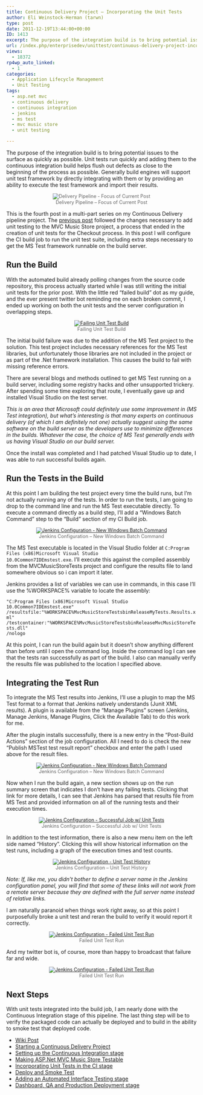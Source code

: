 ```yaml
---
title: Continuous Delivery Project – Incorporating the Unit Tests
author: Eli Weinstock-Herman (tarwn)
type: post
date: 2011-12-19T13:44:00+00:00
ID: 1413
excerpt: The purpose of the integration build is to bring potential issues to the surface as quickly as possible. Unit tests run quickly and adding them to the continuous integration build helps flush out defects as close to the beginning of the process as possible. Generally build engines will support unit test framework by directly integrating with them or by providing an ability to execute the test framework and import their results.
url: /index.php/enterprisedev/unittest/continuous-delivery-project-incorporating-the/
views:
  - 18372
rp4wp_auto_linked:
  - 1
categories:
  - Application Lifecycle Management
  - Unit Testing
tags:
  - asp.net mvc
  - continuous delivery
  - continuous integration
  - jenkins
  - ms test
  - mvc music store
  - unit testing

---
```

The purpose of the integration build is to bring potential issues to the surface as quickly as possible. Unit tests run quickly and adding them to the continuous integration build helps flush out defects as close to the beginning of the process as possible. Generally build engines will support unit test framework by directly integrating with them or by providing an ability to execute the test framework and import their results.

<div style="text-align: center; font-size: .9em; color: #666666;">
  <img src="http://tiernok.com/LTDBlog/ContinuousDelivery/Overview_p3.png" title="Delivery Pipeline - Focus of Current Post" /><br /> Delivery Pipeline &#8211; Focus of Current Post
</div>

This is the fourth post in a multi-part series on my Continuous Delivery pipeline project. The [previous post][1] followed the changes necessary to add unit testing to the MVC Music Store project, a process that ended in the creation of unit tests for the Checkout process. In this post I will configure the CI build job to run the unit test suite, including extra steps necessary to get the MS Test framework runnable on the build server.

## Run the Build

With the automated build already polling changes from the source code repository, this process actually started while I was still writing the initial unit tests for the prior post. With the little red &#8220;failed build&#8221; dot as my guide, and the ever present twitter bot reminding me on each broken commit, I ended up working on both the unit tests and the server configuration in overlapping steps.

<div style="text-align: center; font-size: .9em; color: #666666;">
  <a href="http://tiernok.com/LTDBlog/ContinuousDelivery/unittest_firstfail.png" title="Larger picture" target="_blank"><img src="http://tiernok.com/LTDBlog/ContinuousDelivery/unittest_firstfail.png" title="Failing Unit Test Build" /></a><br /> Failing Unit Test Build
</div>

The initial build failure was due to the addition of the MS Test project to the solution. This test project includes necessary references for the MS Test libraries, but unfortunately those libraries are not included in the project or as part of the .Net framework installation. This causes the build to fail with missing reference errors.

There are several blogs and methods outlined to get MS Test running on a build server, including some registry hacks and other unsupported trickery. After spending some time exploring that route, I eventually gave up and installed Visual Studio on the test server. 

_This is an area that Microsoft could definitely use some improvement in (MS Test integration), but what&#8217;s interesting is that many experts on continuous delivery (of which I am definitely not one) actually suggest using the same software on the build server as the developers use to minimize differences in the builds. Whatever the case, the choice of MS Test generally ends with us having Visual Studio on our build server._

Once the install was completed and I had patched Visual Studio up to date, I was able to run successful builds again.

## Run the Tests in the Build

At this point I am building the test project every time the build runs, but I&#8217;m not actually running any of the tests. In order to run the tests, I am going to drop to the command line and run the MS Test executable directly. To execute a command directly as a build step, I&#8217;ll add a &#8220;Windows Batch Command&#8221; step to the &#8220;Build&#8221; section of my CI Build job.

<div style="text-align: center; font-size: .9em; color: #666666;">
  <a href="http://tiernok.com/LTDBlog/ContinuousDelivery/unittest_command.png" title="Larger picture" target="_blank"><img src="http://tiernok.com/LTDBlog/ContinuousDelivery/unittest_command.png" title="Jenkins Configuration - New Windows Batch Command" /></a><br /> Jenkins Configuration &#8211; New Windows Batch Command
</div>

The MS Test executable is located in the Visual Studio folder at <code class="codespan">C:Program Files (x86)Microsoft Visual Studio 10.0Common7IDEmstest.exe</code>. I&#8217;ll execute this against the compiled assembly from the MVCMusicStoreTests project and configure the results file to land somewhere obvious so i can import it later. 

Jenkins provides a list of variables we can use in commands, in this case I&#8217;ll use the %WORKSPACE% variable to locate the assembly:
  
<code class="codespan">"C:Program Files (x86)Microsoft Visual Studio 10.0Common7IDEmstest.exe" /resultsfile:"%WORKSPACE%MvcMusicStoreTestsbinReleaseMyTests.Results.xml" /testcontainer:"%WORKSPACE%MvcMusicStoreTestsbinReleaseMvcMusicStoreTests.dll" /nologo</code>

At this point, I can run the build again but it doesn&#8217;t show anything different than before until I open the command log. Inside the command log I can see that the tests ran successfully as part of the build. I also can manually verify the results file was published to the location I specified above.

## Integrating the Test Run

To integrate the MS Test results into Jenkins, I&#8217;ll use a plugin to map the MS Test format to a format that Jenkins natively understands (Junit XML results). A plugin is available from the &#8220;Manage Plugins&#8221; screen (Jenkins, Manage Jenkins, Manage Plugins, Click the Available Tab) to do this work for me. 

After the plugin installs successfully, there is a new entry in the &#8220;Post-Build Actions&#8221; section of the job configuration. All I need to do is check the new &#8220;Publish MSTest test result report&#8221; checkbox and enter the path I used above for the result files. 

<div style="text-align: center; font-size: .9em; color: #666666;">
  <a href="http://tiernok.com/LTDBlog/ContinuousDelivery/unittest_results.png" title="Larger picture" target="_blank"><img src="http://tiernok.com/LTDBlog/ContinuousDelivery/unittest_results.png" title="Jenkins Configuration - New Windows Batch Command" /></a><br /> Jenkins Configuration &#8211; New Windows Batch Command
</div>

Now when I run the build again, a new section shows up on the run summary screen that indicates I don&#8217;t have any failing tests. Clicking that link for more details, I can see that Jenkins has parsed that results file from MS Test and provided information on all of the running tests and their execution times.

<div style="text-align: center; font-size: .9em; color: #666666;">
  <a href="http://tiernok.com/LTDBlog/ContinuousDelivery/unittest_success.png" title="Larger picture" target="_blank"><img src="http://tiernok.com/LTDBlog/ContinuousDelivery/unittest_success.png" title="Jenkins Configuration - Successful Job w/ Unit Tests" /></a><br /> Jenkins Configuration &#8211; Successful Job w/ Unit Tests
</div>

In addition to the test information, there is also a new menu item on the left side named &#8220;History&#8221;. Clicking this will show historical information on the test runs, including a graph of the execution times and test counts. 

<div style="text-align: center; font-size: .9em; color: #666666;">
  <a href="http://tiernok.com/LTDBlog/ContinuousDelivery/unittest_history_lg.png" title="Larger picture" target="_blank"><img src="http://tiernok.com/LTDBlog/ContinuousDelivery/unittest_history.png" title="Jenkins Configuration - Unit Test History" /></a><br /> Jenkins Configuration &#8211; Unit Test History
</div>

_Note: If, like me, you didn&#8217;t bother to define a server name in the Jenkins configuration panel, you will find that some of these links will not work from a remote server because they are defined with the full server name instead of relative links._

I am naturally paranoid when things work right away, so at this point I purposefully broke a unit test and reran the build to verify it would report it correctly.

<div style="text-align: center; font-size: .9em; color: #666666;">
  <a href="http://tiernok.com/LTDBlog/ContinuousDelivery/unittest_failedrun_lg.png" title="Larger picture" target="_blank"><img src="http://tiernok.com/LTDBlog/ContinuousDelivery/unittest_failedrun.png" title="Jenkins Configuration - Failed Unit Test Run" /></a><br /> Failed Unit Test Run
</div>

And my twitter bot is, of course, more than happy to broadcast that failure far and wide.

<div style="text-align: center; font-size: .9em; color: #666666;">
  <a href="https://twitter.com/#!/TarwnBuildSrvr" title="@TarwnBuildSrvr on Twitter" target="_blank"><img src="http://tiernok.com/LTDBlog/ContinuousDelivery/unittest_twitter.png" title="Jenkins Configuration - Failed Unit Test Run" /></a><br /> Failed Unit Test Run
</div>

## Next Steps

With unit tests integrated into the build job, I am nearly done with the Continuous Integration stage of this pipeline. The last thing step will be to verify the packaged code can actually be deployed and to build in the ability to smoke test that deployed code.

<ul class="thelist">
  <li>
    <a href="http://wiki.ltd.local/index.php/Eli%27s_Continuous_Delivery_Project" title="Wiki post for Eli's Continuous Delivery Project">Wiki Post</a>
  </li>
  <li>
    <a href="/index.php/EnterpriseDev/application-lifecycle-management/starting-a-continuous-delivery-project" title="Starting a Continuous Delivery Project">Starting a Continuous Delivery Project</a>
  </li>
  <li>
    <a href="/index.php/EnterpriseDev/application-lifecycle-management/continuous-delivery-project-setting-up" title="Setting up the Continuous Integration stage">Setting up the Continuous Integration stage</a>
  </li>
  <li>
    <a href="/index.php/EnterpriseDev/UnitTest/continuous-delivery-project-making-mvcmusicstore" title="Making ASP.Net MVC Music Store Testable">Making ASP.Net MVC Music Store Testable</a>
  </li>
  <li class="cur">
    <a href="/index.php/EnterpriseDev/UnitTest/continuous-delivery-project-incorporating-the" title="Incorporating Unit Tests in the CI stage">Incorporating Unit Tests in the CI stage</a>
  </li>
  <li>
    <a href="/index.php/EnterpriseDev/application-lifecycle-management/continuous-delivery-project-deploy-and" title="Deploy and Smoke Test">Deploy and Smoke Test</a>
  </li>
  <li>
    <a href="/index.php/EnterpriseDev/application-lifecycle-management/continuous-delivery-adding-an-automated" title="Adding an Automated Interface Testing stage">Adding an Automated Interface Testing stage</a>
  </li>
  <li>
    <a href="/index.php/EnterpriseDev/application-lifecycle-management/continuous-delivery-dashboard-qa-and" title="Dashboard, QA and Production Deployment stage">Dashboard, QA and Production Deployment stage</a>
  </li>
</ul>

 [1]: /index.php/EnterpriseDev/UnitTest/continuous-delivery-project-making-mvcmusicstore "Making MVCMusic Store Testable"